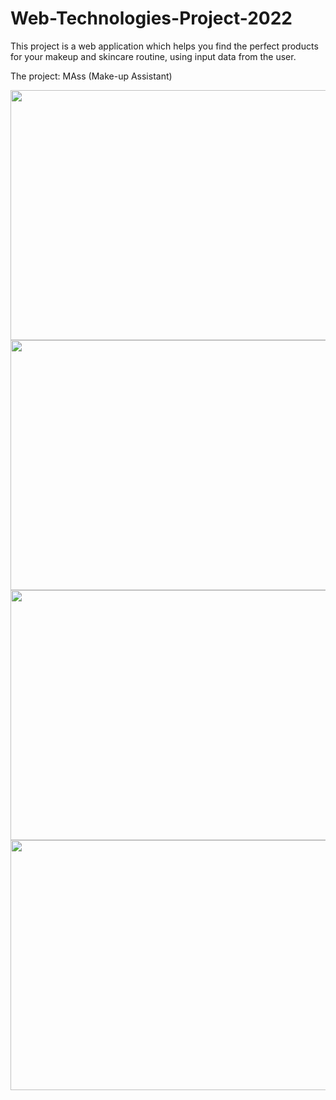 # Web-Technologies-Project-2022
This project is a web application which helps you find the perfect products for your makeup and skincare routine, using input data from the user.

The project: MAss (Make-up Assistant)

<img src="https://github.com/amalia001/Make-Up-Assistant/assets/79217037/cd8d46e6-4f34-4e0e-a926-d7af516d506b" width=600 height=400>


<img src="https://github.com/amalia001/Make-Up-Assistant/assets/79217037/24d42550-723c-4e25-930a-9c04c2e7b2b0" width=600 height=400>


<img src="https://github.com/amalia001/Make-Up-Assistant/assets/79217037/c451accd-94c5-445c-aaf1-33096980a7b7" width=600 height=400>


<img src="https://github.com/amalia001/Make-Up-Assistant/assets/79217037/c3c5978f-5609-46fe-8556-6248c17c4003" width=600 height=400>





